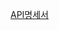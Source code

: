 [API명세서](https://waterme9.github.io/server/src/main/resources/static/docs/index.html#_2_post_%ED%85%8C%EC%8A%A4%ED%8A%B8)
